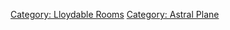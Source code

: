 [Category: Lloydable Rooms](Category:_Lloydable_Rooms "wikilink")
[Category: Astral Plane](Category:_Astral_Plane "wikilink")
